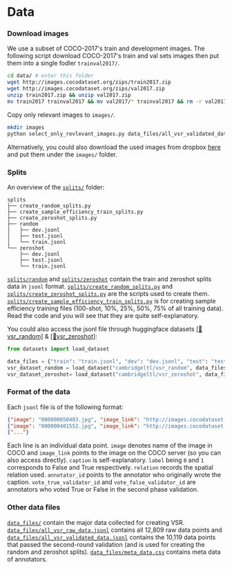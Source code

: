 # Data 

### Download images
We use a subset of COCO-2017's train and development images. The following script download COCO-2017's train and val sets images then put them into a single fodler `trainval2017/`.

```bash
cd data/ # enter this folder 
wget http://images.cocodataset.org/zips/train2017.zip
wget http://images.cocodataset.org/zips/val2017.zip
unzip train2017.zip && unzip val2017.zip
mv train2017 trainval2017 && mv val2017/* trainval2017 && rm -r val2017
```
Copy only relevant images to `images/`.
```bash
mkdir images
python select_only_revlevant_images.py data_files/all_vsr_validated_data.jsonl/  trainval2017/ images/
```

Alternatively, you could also download the used images from dropbox [here](https://www.dropbox.com/s/0s3bj25s62crjh2/vsr_images.zip?dl=0) and put them under the `images/` folder.

### Splits
An overview of the [`splits/`](https://github.com/cambridgeltl/visual-spatial-reasoning/tree/master/data/splits) folder:
```
splits
├── create_random_splits.py
├── create_sample_efficiency_train_splits.py
├── create_zeroshot_splits.py
├── random
│   ├── dev.jsonl
│   ├── test.jsonl
│   └── train.jsonl
└── zeroshot
    ├── dev.jsonl
    ├── test.jsonl
    └── train.jsonl
```

[`splits/random`](https://github.com/cambridgeltl/visual-spatial-reasoning/tree/master/data/splits/random) and [`splits/zeroshot`](https://github.com/cambridgeltl/visual-spatial-reasoning/tree/master/data/splits/zeroshot) contain the train and zeroshot splits data in `jsonl` format. [`splits/create_random_splits.py`](https://github.com/cambridgeltl/visual-spatial-reasoning/tree/master/data/splits/create_random_splits.py) and [`splits/create_zeroshot_splits.py`](https://github.com/cambridgeltl/visual-spatial-reasoning/tree/master/data/splits/create_zeroshot_splits.py) are the scripts used to create them. [`splits/create_sample_efficiency_train_splits.py`](https://github.com/cambridgeltl/visual-spatial-reasoning/tree/master/data/splits/create_sample_efficiency_train_splits.py) is for creating sample efficiency training files (100-shot, 10\%, 25\%, 50\%, 75\% of all training data). Read the code and you will see that they are quite self-explanatory.

You could also access the jsonl file through huggingface datasets  [[🤗vsr_random]](https://huggingface.co/datasets/cambridgeltl/vsr_random) & [[🤗vsr_zeroshot]](https://huggingface.co/datasets/cambridgeltl/vsr_zeroshot):
```python
from datasets import load_dataset

data_files = {"train": "train.jsonl", "dev": "dev.jsonl", "test": "test.jsonl"}
vsr_dataset_random = load_dataset("cambridgeltl/vsr_random", data_files=data_files)
vsr_dataset_zeroshot= load_dataset("cambridgeltl/vsr_zeroshot", data_files=data_files)
```

### Format of the data
Each `jsonl` file is of the following format:
```json
{"image": "000000050403.jpg", "image_link": "http://images.cocodataset.org/train2017/000000050403.jpg", "caption": "The teddy bear is in front of the person.", "label": 1, "relation": "in front of", "annotator_id": 31, "vote_true_validator_id": [2, 6], "vote_false_validator_id": []}
{"image": "000000401552.jpg", "image_link": "http://images.cocodataset.org/train2017/000000401552.jpg", "caption": "The umbrella is far away from the motorcycle.", "label": 0, "relation": "far away from", "annotator_id": 2, "vote_true_validator_id": [], "vote_false_validator_id": [2, 9, 1]}
{"..."}
```
Each line is an individual data point.
`image` denotes name of the image in COCO and `image_link` points to the image on the COCO server (so you can also access directly). `caption` is self-explanatory. `label` being `0` and `1` corresponds to False and True respectively. `relation` records the spatial relation used. `annotator_id` points to the annotator who originally wrote the caption. `vote_true_validator_id` and `vote_false_validator_id` are annotators who voted True or False in the second phase validation.

### Other data files
[`data_files/`](https://github.com/cambridgeltl/visual-spatial-reasoning/tree/master/data/data_files) contain the major data collected for creating VSR. [`data_files/all_vsr_raw_data.jsonl`](https://github.com/cambridgeltl/visual-spatial-reasoning/tree/master/data/data_files/all_vsr_raw_data.jsonl) contains all 12,809 raw data points and [`data_files/all_vsr_validated_data.jsonl`](https://github.com/cambridgeltl/visual-spatial-reasoning/tree/master/data/data_files/all_vsr_validated_data.jsonl) contains the 10,119 data points that passed the second-round validation (and is used for creating the random and zeroshot splits). [`data_files/meta_data.csv`](https://github.com/cambridgeltl/visual-spatial-reasoning/tree/master/data/data_files/meta_data.jsonl) contains meta data of annotators.

